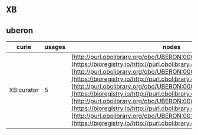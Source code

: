 # `XB`
## uberon
| curie      |   usages | nodes                                                                                                                                                                                                                                                                                                                                                                                                                                                                                                                                                                                                             |
|------------|----------|-------------------------------------------------------------------------------------------------------------------------------------------------------------------------------------------------------------------------------------------------------------------------------------------------------------------------------------------------------------------------------------------------------------------------------------------------------------------------------------------------------------------------------------------------------------------------------------------------------------------|
| XB:curator |        5 | [http://purl.obolibrary.org/obo/UBERON:0003056](https://bioregistry.io/http://purl.obolibrary.org/obo/UBERON:0003056), [http://purl.obolibrary.org/obo/UBERON:0003057](https://bioregistry.io/http://purl.obolibrary.org/obo/UBERON:0003057), [http://purl.obolibrary.org/obo/UBERON:0003089](https://bioregistry.io/http://purl.obolibrary.org/obo/UBERON:0003089), [http://purl.obolibrary.org/obo/UBERON:0005892](https://bioregistry.io/http://purl.obolibrary.org/obo/UBERON:0005892), [http://purl.obolibrary.org/obo/UBERON:0010075](https://bioregistry.io/http://purl.obolibrary.org/obo/UBERON:0010075) |
